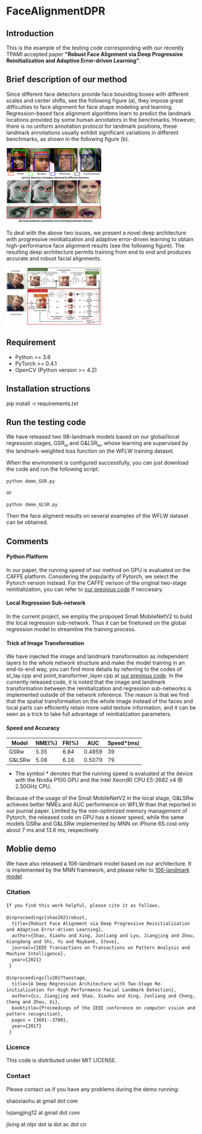 # FaceAlignmentDPR 

## Introduction
This is the example of the testing code corresponding with our recently TPAMI accepted paper **"Robust Face Alignment via Deep Progressive Reinitialization and Adaptive Error-driven Learning"**.

## Brief description of our method
Since different face detectors provide face bounding boxes with different scales and center shifts, see the following figure (a), they impose great difficulties to face alignment for face shape modeling and learning. Regression-based face alignment algorithms learn to predict the landmark locations provided by some human annotators in the benchmarks. However, there is no uniform annotation protocol for landmark positions, these landmark annotations usually exhibit significant variations in different benchmarks, as shown in the following figure (b).

<img src="https://github.com/shaoxiaohu/Face_Alignment_DPR/blob/aadcf9b6ef8afd4b06c56411d1d1dfe191bfa316/figures/motivation.png" width = "50%" />

To deal with the above two issues, we present a novel deep architecture with progressive reinitialization and adaptive error-driven learning to obtain high-performance face alignment results (see the following figure). The resulting deep architecture permits training from end to end and produces accurate and robust facial alignments.

<img src="figures/overflow.png" width = "50%" />

## Requirement
* Python >= 3.6 
* PyTorch >= 0.4.1
* OpenCV (Python version >= 4.2)

## Installation structions
 pip install -r requirements.txt 
 
## Run the testing code
We have released two 98-landmark models based on our global/local regression stages, GSR$_\omega$ and G&LSR$_\omega$, whose learning are supervised by the landmark-weighted loss function on the WFLW training dataset.

When the environment is configured successfully, you can just download the code and run the following script:

`python demo_GSR.py` 

or 

`python demo_GLSR.py` 

Then the face aligment results on several examples of the WFLW dataset can be obtained.

## Comments
#### Python Platform 
In our paper, the running speed of our method on GPU is evaluated on the  CAFFE platform. Considering the popularity of Pytorch, we select the Pytorch version instead.  For the CAFFE verison of the original two-stage reinitialization, you can refer to [our previous code](https://github.com/shaoxiaohu/Face_Alignment_Two_Stage_Re-initialization.git) if neccesary.

#### Local Regression Sub-network
In the current project, we employ the proposed Small MobileNetV2 to build the local regression sub-network. Thus it can be finetuned on the global regression model to streamline the training process. 

#### Trick of Image Transformation
We have injected the image and landmark transformation as independent layers to the whole network structure and make the model training in an end-to-end way, you can find more details by referring to the codes of st_lay.cpp and point_transformer_layer.cpp at [our previous code](https://github.com/shaoxiaohu/Face_Alignment_Two_Stage_Re-initialization.git). In the currently released code, it is noted that the image and landmark transformation between the reinitialization and regression sub-networks is implemented outside of the network inference. The reason is that we find that the spatial transformation on the whole image instead of the faces and local parts can efficiently retain more valid texture information, and it can be seen as a trick to take full advantage of reinitialization parameters. 

#### Speed and Accuracy

| Model |NME(%)  | FR(%) |AUC|Speed*(ms)|
|--|--|--|--|--|
| GSRw |  5.35|  6.84 |0.4859   | 39 | 
| G&LSRw  | 5.08 |6.16   |0.5079   | 79  | 

* The symbol \* denotes that the running speed is evaluated at the device with the Nvidia P100 GPU and the Intel Xeon(R) CPU E5-2682 v4 @ 2.50GHz CPU.

Because of the usage of the Small MobileNetV2 in the local stage, G&LSRw achieves better NMEs and AUC performance on WFLW than that reported in our journal paper. Limited by the non-optimized memory management of Pytorch, the released code on GPU has a slower speed, while the same models GSRw and G&LSRw implemented by MNN on iPhone 6S cost only about 7 ms and 13.6 ms, respectively.

## Moblie demo
We have also released a 106-landmark model based on our architecture. It is implemented by the MNN framework, and please refer to [106-landmark model](https://github.com/alibaba/MNNKit/blob/master/doc/FaceDetection_CN.md).

### Citation
```
If you find this work helpful, please cite it as follows，

@inproceedings{shao2021robust,  
  title={Robust Face Alignment via Deep Progressive Reinitialization and Adaptive Error-driven Learning},  
  author={Shao, Xiaohu and Xing, Junliang and Lyu, Jiangjing and Zhou, Xiangdong and Shi, Yu and Maybank, Steve},  
  journal={IEEE Transactions on Transactions on Pattern Analysis and Machine Intelligence},  
  year={2021}  
 }

@inproceedings{lv2017twostage,  
  title={A Deep Regression Architecture with Two-Stage Re-initialization for High Performance Facial Landmark Detection},  
  author={Lv, Jiangjing and Shao, Xiaohu and Xing, Junliang and Cheng, Cheng and Zhou, Xi},  
  booktitle={Proceedings of the IEEE conference on computer vision and pattern recognition}, 
  pages = {3691--3700},  
  year={2017}  
 }
```

### Licence
This code is distributed under MIT LICENSE.

### Contact
Please contact us if you have any problems during the demo running: <br> 

shaoxiaohu at gmail dot com <br>

lvjiangjing12 at gmail dot com <br>

jlxing at nlpr dot ia dot ac dot cn <br>
